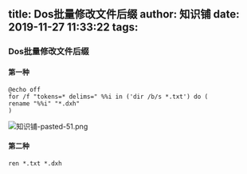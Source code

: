 title: Dos批量修改文件后缀
author: 知识铺
date: 2019-11-27 11:33:22
tags:
---
### Dos批量修改文件后缀
#### 第一种
```
@echo off
for /f "tokens=* delims=" %%i in ('dir /b/s *.txt') do (
rename "%%i" "*.dxh"
)
```


![知识铺-pasted-51.png](https:\/\/blog.zshipu.com/tlg/images/pasted-51.png)


#### 第二种
```
ren *.txt *.dxh
```

